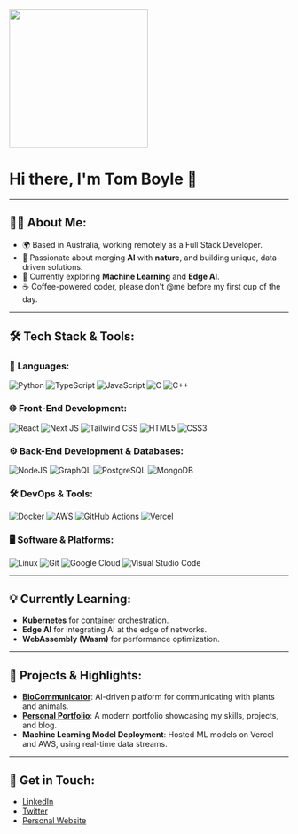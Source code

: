 <img src="https://i.giphy.com/media/v1.Y2lkPTc5MGI3NjExN2IxdzVvODZxZm8xNDRkcWFoeXIzcHJvN25qdGt2YjZiMDhndHNlYyZlcD12MV9pbnRlcm5hbF9naWZfYnlfaWQmY3Q9Zw/zdF3lMDlvCYWA/giphy.gif" width="250" />

# Hi there, I'm Tom Boyle 👋

---

## 👨‍💻 About Me:

- 🌍 Based in Australia, working remotely as a Full Stack Developer.
- 🔭 Passionate about merging **AI** with **nature**, and building unique, data-driven solutions.
- 🌱 Currently exploring **Machine Learning** and **Edge AI**.
- ☕️ Coffee-powered coder, please don't @me before my first cup of the day.

---

## 🛠️ Tech Stack & Tools:

### 🚀 **Languages:**

![Python](https://img.shields.io/badge/Python%20-%2314354C.svg?style=for-the-badge&logo=python&logoColor=white)
![TypeScript](https://img.shields.io/badge/TypeScript-%23007ACC.svg?style=for-the-badge&logo=typescript&logoColor=white)
![JavaScript](https://img.shields.io/badge/JavaScript%20-%23F7DF1E.svg?style=for-the-badge&logo=javascript&logoColor=black)
![C](https://img.shields.io/badge/C%20-%232370ED.svg?style=for-the-badge&logo=c&logoColor=white)
![C++](https://img.shields.io/badge/C++%20-%2300599C.svg?style=for-the-badge&logo=c%2B%2B&logoColor=white)

### 🌐 **Front-End Development:**

![React](https://img.shields.io/badge/react-%2320232a.svg?style=for-the-badge&logo=react&logoColor=%2361DAFB)
![Next JS](https://img.shields.io/badge/Next-black?style=for-the-badge&logo=next.js&logoColor=white)
![Tailwind CSS](https://img.shields.io/badge/Tailwind_CSS-%2338B2AC.svg?style=for-the-badge&logo=tailwind-css&logoColor=white)
![HTML5](https://img.shields.io/badge/HTML5%20-%23E34F26.svg?style=for-the-badge&logo=html5&logoColor=white)
![CSS3](https://img.shields.io/badge/CSS%20-%231572B6.svg?style=for-the-badge&logo=css3&logoColor=white)

### ⚙️ **Back-End Development & Databases:**

![NodeJS](https://img.shields.io/badge/Node.js-%2343853D.svg?style=for-the-badge&logo=node.js&logoColor=white)
![GraphQL](https://img.shields.io/badge/GraphQL-E10098?style=for-the-badge&logo=graphql&logoColor=white)
![PostgreSQL](https://img.shields.io/badge/PostgreSQL-%23336791.svg?style=for-the-badge&logo=postgresql&logoColor=white)
![MongoDB](https://img.shields.io/badge/MongoDB-%2347A248.svg?style=for-the-badge&logo=mongodb&logoColor=white)

### 🛠️ **DevOps & Tools:**

![Docker](https://img.shields.io/badge/Docker-%230db7ed.svg?style=for-the-badge&logo=docker&logoColor=white)
![AWS](https://img.shields.io/badge/AWS-%23232F3E.svg?style=for-the-badge&logo=amazon-aws&logoColor=white)
![GitHub Actions](https://img.shields.io/badge/GitHub%20Actions-%232671E5.svg?style=for-the-badge&logo=github-actions&logoColor=white)
![Vercel](https://img.shields.io/badge/vercel-%23000000.svg?style=for-the-badge&logo=vercel&logoColor=white)

### 🖥️ **Software & Platforms:**

![Linux](https://img.shields.io/badge/Linux-FCC624?style=for-the-badge&logo=linux&logoColor=black)
![Git](https://img.shields.io/badge/git-%23F05033.svg?style=for-the-badge&logo=git&logoColor=white)
![Google Cloud](https://img.shields.io/badge/Google%20Cloud-%234285F4.svg?style=for-the-badge&logo=google-cloud&logoColor=white)
![Visual Studio Code](https://img.shields.io/badge/Visual%20Studio%20Code-0078d7.svg?style=for-the-badge&logo=visual-studio-code&logoColor=white)

---

## 💡 Currently Learning:

- **Kubernetes** for container orchestration.
- **Edge AI** for integrating AI at the edge of networks.
- **WebAssembly (Wasm)** for performance optimization.

---

## 🧠 Projects & Highlights:

- **[BioCommunicator](https://github.com/tom-boyle/biocommunicator)**: AI-driven platform for communicating with plants and animals.
- **[Personal Portfolio](https://tomboyle.io)**: A modern portfolio showcasing my skills, projects, and blog.
- **Machine Learning Model Deployment**: Hosted ML models on Vercel and AWS, using real-time data streams.

---

## 💬 Get in Touch:

- [LinkedIn](https://linkedin.com/in/tom-boyle-au)
- [Twitter](https://twitter.com/tomlikestocode)
- [Personal Website](https://tomboyle.io)

<!---
tom-boyle/tom-boyle is a ✨ special ✨ repository because its `README.md` (this file) appears on your GitHub profile.
You can click the Preview link to take a look at your changes.
--->
